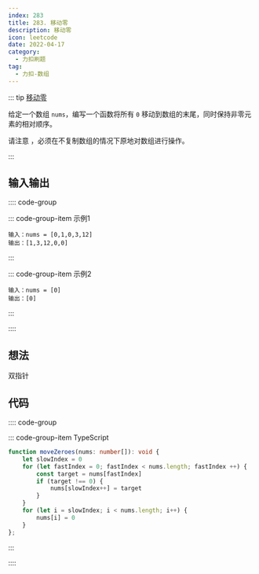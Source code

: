```yaml
---
index: 283
title: 283. 移动零
description: 移动零
icon: leetcode
date: 2022-04-17
category:
  - 力扣刷题
tag:
  - 力扣-数组
---
```


::: tip <a href="https://leetcode-cn.com/problems/move-zeroes/" target="_blank">移动零</a>  <Badge text="简单" type="tip"/>

给定一个数组 `nums`，编写一个函数将所有 `0` 移动到数组的末尾，同时保持非零元素的相对顺序。

请注意 ，必须在不复制数组的情况下原地对数组进行操作。

:::

## 输入输出

:::: code-group

::: code-group-item 示例1

```
输入：nums = [0,1,0,3,12]
输出：[1,3,12,0,0]
```

:::

::: code-group-item 示例2

```
输入：nums = [0]
输出：[0]
```

:::

::::

## 想法

双指针

## 代码

:::: code-group

::: code-group-item TypeScript

```ts
function moveZeroes(nums: number[]): void {
    let slowIndex = 0
    for (let fastIndex = 0; fastIndex < nums.length; fastIndex ++) {
        const target = nums[fastIndex]
        if (target !== 0) {
            nums[slowIndex++] = target
        }
    }
    for (let i = slowIndex; i < nums.length; i++) {
        nums[i] = 0
    }
};
```

:::

::::